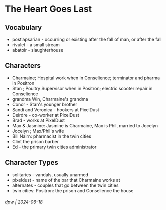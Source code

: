 # The Heart Goes Last

## Vocabulary

* postlapsarian - occurring or existing after the fall of man, or after the fall
* rivulet - a small stream
* abatoir - slaughterhouse

## Characters

* Charmaine; Hospital work when in Conselience; terminator and pharma in Positron
* Stan ; Poultry Supervisor when in Positron; electric scooter repair in Conselience
* grandma Win, Charmaine's grandma
* Conor - Stan's younger brother
* Sandi and Veronica - hookers at PixelDust
* Deirdre - co-worker at PixelDust
* Brad - works at PixelDust
* Max & Jasmine: Jasmine is Charmaine, Max is Phil, married to Jocelyn
* Jocelyn ; Max/Phil's wife
* Bill Nairn: pharmacist in the twin cities
* Clint the prison barber
* Ed - the primary twin cities administrator

## Character Types

* solitaries - vandals, usually unarmed
* pixeldust - name of the bar that Charmaine works at
* alternates - couples that go between the twin cities
* twin cities: Positron: the prison and Conselience the house

###### dpw | 2024-06-18
